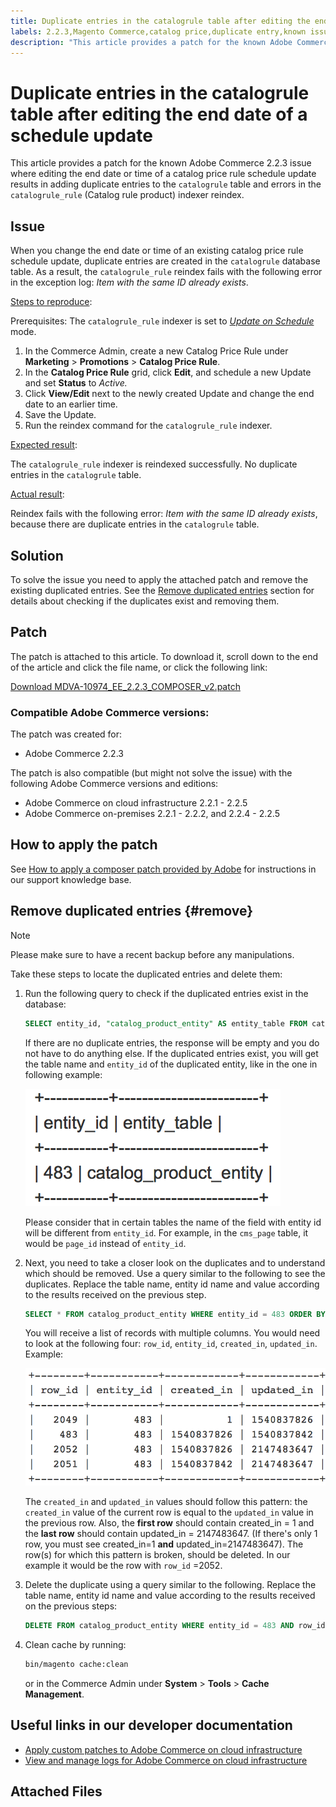 ```yaml
---
title: Duplicate entries in the catalogrule table after editing the end date of a schedule update
labels: 2.2.3,Magento Commerce,catalog price,duplicate entry,known issues,indexer,reindex,patch,troubleshooting,Pro,Starter,Adobe Commerce,cloud infrastructure,on-premises
description: "This article provides a patch for the known Adobe Commerce 2.2.3 issue where editing the end date or time of a catalog price rule schedule update results in adding duplicate entries to the `catalogrule` table and errors in the `catalogrule_rule` (Catalog rule product) indexer reindex."
---
```


# Duplicate entries in the catalogrule table after editing the end date of a schedule update

This article provides a patch for the known Adobe Commerce 2.2.3 issue where editing the end date or time of a catalog price rule schedule update results in adding duplicate entries to the `catalogrule` table and errors in the `catalogrule_rule` (Catalog rule product) indexer reindex.

## Issue

When you change the end date or time of an existing catalog price rule schedule update, duplicate entries are created in the `catalogrule` database table. As a result, the `catalogrule_rule` reindex fails with the following error in the exception log: *Item with the same ID already exists*.

 <u>Steps to reproduce</u>:

Prerequisites: The `catalogrule_rule` indexer is set to *[Update on Schedule](https://support.magento.com/hc/en-us/articles/360040227191-Indexers-Update-On-Schedule-optimizes-Magento-performance-)* mode.

1. In the Commerce Admin, create a new Catalog Price Rule under **Marketing** > **Promotions** > **Catalog Price Rule**.
1. In the **Catalog Price Rule** grid, click **Edit**, and schedule a new Update and set **Status** to *Active.*
1. Click **View/Edit** next to the newly created Update and change the end date to an earlier time.
1. Save the Update.
1. Run the reindex command for the `catalogrule_rule` indexer.

 <u>Expected result</u>:

 The `catalogrule_rule` indexer is reindexed successfully. No duplicate entries in the `catalogrule` table.

 <u>Actual result</u>:

 Reindex fails with the following error: *Item with the same ID already exists*, because there are duplicate entries in the `catalogrule` table.

## Solution

To solve the issue you need to apply the attached patch and remove the existing duplicated entries. See the [Remove duplicated entries](#remove) section for details about checking if the duplicates exist and removing them.

## Patch

The patch is attached to this article. To download it, scroll down to the end of the article and click the file name, or click the following link:

 [Download MDVA-10974\_EE\_2.2.3\_COMPOSER\_v2.patch](assets/MDVA-10974_EE_2.2.3_COMPOSER_v2.patch.zip)

### Compatible Adobe Commerce versions:

The patch was created for:

* Adobe Commerce 2.2.3

The patch is also compatible (but might not solve the issue) with the following Adobe Commerce versions and editions:

* Adobe Commerce on cloud infrastructure 2.2.1 - 2.2.5
* Adobe Commerce on-premises 2.2.1 - 2.2.2, and 2.2.4 - 2.2.5

## How to apply the patch

See [How to apply a composer patch provided by Adobe](https://support.magento.com/hc/en-us/articles/360028367731) for instructions in our support knowledge base.

## Remove duplicated entries {#remove}

>[!NOTE]
>
>Please make sure to have a recent backup before any manipulations.

Take these steps to locate the duplicated entries and delete them:

1. Run the following query to check if the duplicated entries exist in the database:

    ```SQL
    SELECT entity_id, "catalog_product_entity" AS entity_table FROM catalog_product_entity GROUP BY entity_id, created_in HAVING COUNT(*) > 1    UNION    SELECT entity_id, "catalog_product_entity" AS entity_table FROM catalog_product_entity group by entity_id, updated_in having count(*) > 1    UNION    SELECT rule_id as entity_id, "catalogrule" AS entity_table FROM catalogrule GROUP BY entity_id, created_in HAVING COUNT(*) > 1    UNION    SELECT rule_id as entity_id, "catalogrule" AS entity_table FROM catalogrule GROUP BY entity_id, updated_in HAVING COUNT(*) > 1    UNION    SELECT rule_id as entity_id, "salesrule" AS entity_table FROM salesrule GROUP BY entity_id, created_in HAVING COUNT(*) > 1    UNION    SELECT rule_id as entity_id, "salesrule" AS entity_table FROM salesrule GROUP BY entity_id, updated_in HAVING COUNT(*) > 1    UNION    SELECT page_id as entity_id, "cms_page" AS entity_table FROM cms_page GROUP BY entity_id, created_in HAVING COUNT(*) > 1    UNION    SELECT page_id as entity_id, "cms_page" AS entity_table FROM cms_page GROUP BY entity_id, updated_in HAVING COUNT(*) > 1    UNION    SELECT block_id as entity_id, "cms_block" AS entity_table FROM cms_block GROUP BY entity_id, created_in HAVING COUNT(*) > 1    UNION    SELECT block_id as entity_id, "cms_block" AS entity_table FROM cms_block GROUP BY entity_id, updated_in HAVING COUNT(*) > 1;
    ```

    If there are no duplicate entries, the response will be empty and you do not have to do anything else. If the duplicated entries exist, you will get the table name and `entity_id` of the duplicated entity, like in the one in following example:

    ![table_results1.png](assets/table_results1.png)

    Please consider that in certain tables the name of the field with entity id will be different from `entity_id`. For example, in the `cms_page` table, it would be `page_id` instead of `entity_id`.

1. Next, you need to take a closer look on the duplicates and to understand which should be removed. Use a query similar to the following to see the duplicates. Replace the table name, entity id name and value according to the results received on the previous step.

    ```sql
    SELECT * FROM catalog_product_entity WHERE entity_id = 483 ORDER BY created_in;
    ```

    You will receive a list of records with multiple columns. You would need to look at the following four: `row_id`, `entity_id`, `created_in`, `updated_in`. Example:

    ![table_results2.png](assets/table_results2.png)

    The `created_in` and `updated_in` values should follow this pattern: the `created_in` value of the current row is equal to the `updated_in` value in the previous row. Also, the **first row** should contain created\_in = 1 and the **last row** should contain updated\_in = 2147483647. (If there's only 1 row, you must see created\_in=1 **and** updated\_in=2147483647). The row(s) for which this pattern is broken, should be deleted. In our example it would be the row with `row_id` =2052.

1. Delete the duplicate using a query similar to the following. Replace the table name, entity id name and value according to the results received on the previous steps:

    ```sql
    DELETE FROM catalog_product_entity WHERE entity_id = 483 AND row_id = 2052;
    ```

1. Clean cache by running:

    ```bash
    bin/magento cache:clean
    ```

    or in the Commerce Admin under **System** > **Tools** > **Cache Management**.

## Useful links in our developer documentation

* [Apply custom patches to Adobe Commerce on cloud infrastructure](https://devdocs.magento.com/guides/v2.3/cloud/project/project-patch.html)
* [View and manage logs for Adobe Commerce on cloud infrastructure](https://devdocs.magento.com/cloud/project/log-locations.html)

## Attached Files
 